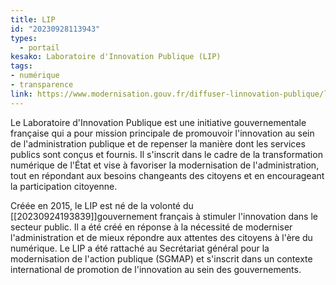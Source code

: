 ```yaml
---
title: LIP
id: "20230928113943"
types:
  - portail 
kesako: Laboratoire d'Innovation Publique (LIP)
tags: 
- numérique
- transparence
link: https://www.modernisation.gouv.fr/diffuser-linnovation-publique/les-laboratoires-dinnovation-publique
---
```

Le Laboratoire d'Innovation Publique est une initiative gouvernementale française qui a pour mission principale de promouvoir l'innovation au sein de l'administration publique et de repenser la manière dont les services publics sont conçus et fournis. Il s'inscrit dans le cadre de la transformation numérique de l'État et vise à favoriser la modernisation de l'administration, tout en répondant aux besoins changeants des citoyens et en encourageant la participation citoyenne. 

Créée en 2015, le LIP est né de la volonté du [[20230924193839]]gouvernement français à stimuler l'innovation dans le secteur public. Il a été créé en réponse à la nécessité de moderniser l'administration et de mieux répondre aux attentes des citoyens à l'ère du numérique. Le LIP a été rattaché au Secrétariat général pour la modernisation de l'action publique (SGMAP) et s'inscrit dans un contexte international de promotion de l'innovation au sein des gouvernements.

